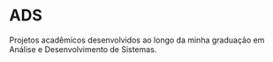 # ADS
Projetos acadêmicos desenvolvidos ao longo da minha graduação em Análise e Desenvolvimento de Sistemas.
